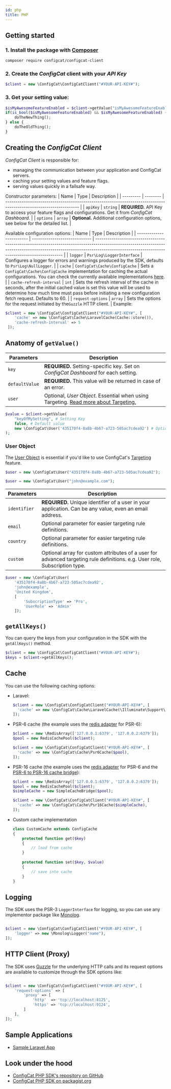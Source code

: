 ```yaml
---
id: php
title: PHP
---
```

## Getting started
### 1. Install the package with [Composer](https://getcomposer.org/)
```bash
composer require configcat/configcat-client
```

### 2. Create the *ConfigCat* client with your *API Key*
```php
$client = new \ConfigCat\ConfigCatClient("#YOUR-API-KEY#");
```

### 3. Get your setting value:
```php
$isMyAwesomeFeatureEnabled = $client->getValue("isMyAwesomeFeatureEnabled", false);
if(is_bool($isMyAwesomeFeatureEnabled) && $isMyAwesomeFeatureEnabled) {
    doTheNewThing();
} else {
    doTheOldThing();
}
```

## Creating the *ConfigCat Client*
*ConfigCat Client* is responsible for:
- managing the communication between your application and ConfigCat servers.
- caching your setting values and feature flags.
- serving values quickly in a failsafe way.

Constructor parameters:
| Name      | Type     | Description                                                                                                        |
| --------- | -------- | ------------------------------------------------------------------------------------------------------------------ |
| `apiKey`  | `string` | **REQUIRED.** API Key to access your feature flags and configurations. Get it from *ConfigCat Dashboard*. |
| `options` | `array`  | **Optional.** Additional configuration options, see below for the detailed list.                                   |

Available configuration options:
| Name                     | Type                          | Description                                                                                                                                                                                                                |
| ------------------------ | ----------------------------- | -------------------------------------------------------------------------------------------------------------------------------------------------------------------------------------------------------------------------- |
| `logger`                 | `Psr\Log\LoggerInterface`     | Configures a logger for errors and warnings produced by the SDK, defaults to `Psr\Log\NullLogger`.                                                                                                                         |
| `cache`                  | `ConfigCat\Cache\ConfigCache` | Sets a `ConfigCat\Cache\ConfigCache` implementation for caching the actual configurations. You can check the currently available implementations [here](https://github.com/configcat/php-sdk/tree/master/src/Cache).       |
| `cache-refresh-interval` | `int`                         | Sets the refresh interval of the cache in seconds, after the initial cached value is set this value will be used to determine how much time must pass before initiating a new configuration fetch request. Defaults to 60. |
| `request-options`        | `array`                       | Sets the options for the request initiated by the`Guzzle` HTTP client.                                                                                                                                                          |
Example:
```php
$client = new \ConfigCat\ConfigCatClient("#YOUR-API-KEY#", [
    'cache' => new \ConfigCat\Cache\LaravelCache(Cache::store()),
    'cache-refresh-interval' => 5
 ]);
```


## Anatomy of `getValue()`
| Parameters     | Description                                                                                                  |
| -------------- | ------------------------------------------------------------------------------------------------------------ |
| `key`          | **REQUIRED.** Setting-specific key. Set on *ConfigCat Dashboard* for each setting.                  |
| `defaultValue` | **REQUIRED.** This value will be returned in case of an error.                                               |
| `user`         | Optional, *User Object*. Essential when using Targeting. [Read more about Targeting.](advanced/targeting.md) |
```php
$value = $client->getValue(
    "keyOfMySetting", # Setting Key
    false, # Default value
    new \ConfigCat\User('435170f4-8a8b-4b67-a723-505ac7cdea92') # Optional User Object
);
```

### User Object
The [User Object](../advanced/user-object.md) is essential if you'd like to use ConfigCat's [Targeting]((advanced/targeting.md)) feature. 
```php
$user = new \ConfigCat\User("435170f4-8a8b-4b67-a723-505ac7cdea92");
```
```php
$user = new \ConfigCat\User("john@example.com");  
```
| Parameters   | Description                                                                                                                |
| ------------ | -------------------------------------------------------------------------------------------------------------------------- |
| `identifier` | **REQUIRED.** Unique identifier of a user in your application. Can be any value, even an email address.                    |
| `email`      | Optional parameter for easier targeting rule definitions.                                                                  |
| `country`    | Optional parameter for easier targeting rule definitions.                                                                  |
| `custom`     | Optional array for custom attributes of a user for advanced targeting rule definitions. e.g. User role, Subscription type. |
```php
$user = new \ConfigCat\User(
    '435170f4-8a8b-4b67-a723-505ac7cdea92', 
    'john@example', 
    'United Kingdom', 
    [
        'SubscriptionType' => 'Pro', 
        'UserRole' => 'Admin'
    ]);
```

## `getAllKeys()`
You can query the keys from your configuration in the SDK with the `getAllKeys()` method.

```php
$client = new \ConfigCat\ConfigCatClient("#YOUR-API-KEY#");
$keys = $client->getAllKeys();
```

## Cache
You can use the following caching options:
* Laravel:
  ```php
  $client = new \ConfigCat\ConfigCatClient("#YOUR-API-KEY#", [
    'cache' => new \ConfigCat\Cache\LaravelCache(\Illuminate\Support\Facades\Cache::store()),
  ]);
  ```
* PSR-6 cache (the example uses the [redis adapter](https://github.com/php-cache/redis-adapter) for PSR-6):
  ```php
  $client = new \RedisArray(['127.0.0.1:6379', '127.0.0.2:6379']);
  $pool = new RedisCachePool($client);

  $client = new \ConfigCat\ConfigCatClient("#YOUR-API-KEY#", [
    'cache' => new \ConfigCat\Cache\Psr6Cache($pool),
  ]);
  ```
* PSR-16 cache (the example uses the [redis adapter](https://github.com/php-cache/redis-adapter) for PSR-6 and the [PSR-6 to PSR-16 cache bridge](https://github.com/php-cache/simple-cache-bridge)):
  ```php
  $client = new \RedisArray(['127.0.0.1:6379', '127.0.0.2:6379']);
  $pool = new RedisCachePool($client);
  $simpleCache = new SimpleCacheBridge($pool);

  $client = new \ConfigCat\ConfigCatClient("#YOUR-API-KEY#", [
    'cache' => new \ConfigCat\Cache\Psr16Cache($simpleCache),
  ]);
  ```
* Custom cache implementation
  ```php
  class CustomCache extends ConfigCache
  { 
      protected function get($key)
      {
          // load from cache
      } 
    
      protected function set($key, $value)
      {
          // save into cache
      }
  }
  ```

## Logging
The SDK uses the PSR-3 `LoggerInterface` for logging, so you can use any implementor package like [Monolog](https://github.com/Seldaek/monolog).
```php

$client = new \ConfigCat\ConfigCatClient("#YOUR-API-KEY#", [
    'logger' => new \Monolog\Logger("name"),
]);
```

## HTTP Client (Proxy)
The SDK uses [Guzzle](http://docs.guzzlephp.org/en/stable/index.html) for the underlying HTTP calls and its request options are available to customize through the SDK options like:
```php

$client = new \ConfigCat\ConfigCatClient("#YOUR-API-KEY#", [
    'request-options' => [
        'proxy' => [
            'http'  => 'tcp://localhost:8125',
            'https' => 'tcp://localhost:9124',
        ]
    ],
]);
```

## Sample Applications
- [Sample Laravel App](https://github.com/configcat/php-sdk/tree/master/samples/laravel)

## Look under the hood
- [ConfigCat PHP SDK's repository on GitHub](https://github.com/configcat/php-sdk)
- [ConfigCat PHP SDK on packagist.org](https://packagist.org/packages/configcat/configcat-client)
